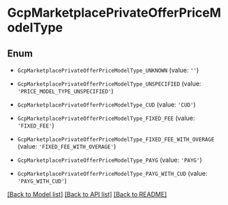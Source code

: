 # GcpMarketplacePrivateOfferPriceModelType


## Enum

* `GcpMarketplacePrivateOfferPriceModelType_UNKNOWN` (value: `''`)

* `GcpMarketplacePrivateOfferPriceModelType_UNSPECIFIED` (value: `'PRICE_MODEL_TYPE_UNSPECIFIED'`)

* `GcpMarketplacePrivateOfferPriceModelType_CUD` (value: `'CUD'`)

* `GcpMarketplacePrivateOfferPriceModelType_FIXED_FEE` (value: `'FIXED_FEE'`)

* `GcpMarketplacePrivateOfferPriceModelType_FIXED_FEE_WITH_OVERAGE` (value: `'FIXED_FEE_WITH_OVERAGE'`)

* `GcpMarketplacePrivateOfferPriceModelType_PAYG` (value: `'PAYG'`)

* `GcpMarketplacePrivateOfferPriceModelType_PAYG_WITH_CUD` (value: `'PAYG_WITH_CUD'`)

[[Back to Model list]](../README.md#documentation-for-models) [[Back to API list]](../README.md#documentation-for-api-endpoints) [[Back to README]](../README.md)


